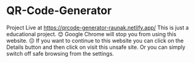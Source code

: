 # QR-Code-Generator
Project Live at 
https://qrcode-generator-raunak.netlify.app/
This is just a educational project. 😊
Google Chrome will stop you from using this website. 😔
If you want to continue to this website you can click on the Details button and then click on visit this unsafe site.
Or you can simply switch off safe browsing from the settings.
